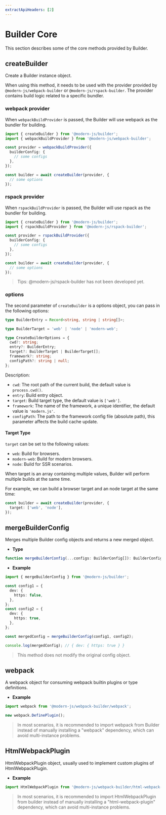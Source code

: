 ```yaml
---
extractApiHeaders: [2]
---
```


# Builder Core

This section describes some of the core methods provided by Builder.

## createBuilder

Create a Builder instance object.

When using this method, it needs to be used with the provider provided by `@modern-js/webpack-builder` or `@modern-js/rspack-builder`. The provider contains build logic related to a specific bundler.

### webpack provider

When `webpackBuildProvider` is passed, the Builder will use webpack as the bundler for building.

```ts
import { createBuilder } from '@modern-js/builder';
import { webpackBuildProvider } from '@modern-js/webpack-builder';

const provider = webpackBuildProvider({
  builderConfig: {
    // some configs
  },
});

const builder = await createBuilder(provider, {
  // some options
});
```

### rspack provider

When `rspackBuildProvider` is passed, the Builder will use rspack as the bundler for building.

```ts
import { createBuilder } from '@modern-js/builder';
import { rspackBuildProvider } from '@modern-js/rspack-builder';

const provider = rspackBuildProvider({
  builderConfig: {
    // some configs
  },
});

const builder = await createBuilder(provider, {
  // some options
});
```

> Tips: @modern-js/rspack-builder has not been developed yet.

### options

The second parameter of `createBuilder` is a options object, you can pass in the following options:

```ts
type BuilderEntry = Record<string, string | string[]>;

type BuilderTarget = 'web' | 'node' | 'modern-web';

type CreateBuilderOptions = {
  cwd?: string;
  entry?: BuilderEntry;
  target?: BuilderTarget | BuilderTarget[];
  framework?: string;
  configPath?: string | null;
};
```

Description:

- `cwd`: The root path of the current build, the default value is `process.cwd()`.
- `entry`: Build entry object.
- `target`: Build target type, the default value is `['web']`.
- `framework`: The name of the framework, a unique identifier, the default value is `'modern.js'`.
- `configPath`: The path to the framework config file (absolute path), this parameter affects the build cache update.

#### Target Type

`target` can be set to the following values:

- `web`: Build for browsers.
- `modern-web`: Build for modern browsers.
- `node`: Build for SSR scenarios.

When target is an array containing multiple values, Builder will perform multiple builds at the same time.

For example, we can build a browser target and an node target at the same time:

```ts
const builder = await createBuilder(provider, {
  target: ['web', 'node'],
});
```

## mergeBuilderConfig

Merges multiple Builder config objects and returns a new merged object.

- **Type**

```ts
function mergeBuilderConfig(...configs: BuilderConfig[]): BuilderConfig;
```

- **Example**

```ts
import { mergeBuilderConfig } from '@modern-js/builder';

const config1 = {
  dev: {
    https: false,
  },
};
const config2 = {
  dev: {
    https: true,
  },
};

const mergedConfig = mergeBuilderConfig(config1, config2);

console.log(mergedConfig); // { dev: { https: true } }
```

> This method does not modify the original config object.

## webpack

A webpack object for consuming webpack builtin plugins or type definitions.

- **Example**

```ts
import webpack from '@modern-js/webpack-builder/webpack';

new webpack.DefinePlugin();
```

> In most scenarios, it is recommended to import webpack from Builder instead of manually installing a "webpack" dependency, which can avoid multi-instance problems.

## HtmlWebpackPlugin

HtmlWebpackPlugin object, usually used to implement custom plugins of HtmlWebpackPlugin.

- **Example**

```ts
import HtmlWebpackPlugin from '@modern-js/webpack-builder/html-webpack-plugin';
```

> In most scenarios, it is recommended to import HtmlWebpackPlugin from builder instead of manually installing a "html-webpack-plugin" dependency, which can avoid multi-instance problems.
